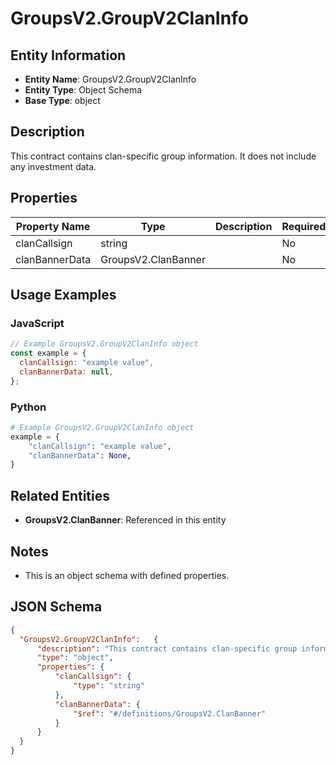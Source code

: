 # GroupsV2.GroupV2ClanInfo

## Entity Information
- **Entity Name**: GroupsV2.GroupV2ClanInfo
- **Entity Type**: Object Schema
- **Base Type**: object

## Description
This contract contains clan-specific group information. It does not include any investment data.

## Properties

| Property Name | Type | Description | Required |
|---------------|------|-------------|----------|
| clanCallsign | string |  | No |
| clanBannerData | GroupsV2.ClanBanner |  | No |

## Usage Examples

### JavaScript
```javascript
// Example GroupsV2.GroupV2ClanInfo object
const example = {
  clanCallsign: "example value",
  clanBannerData: null,
};
```

### Python
```python
# Example GroupsV2.GroupV2ClanInfo object
example = {
    "clanCallsign": "example value",
    "clanBannerData": None,
}
```

## Related Entities
- **GroupsV2.ClanBanner**: Referenced in this entity

## Notes
- This is an object schema with defined properties.

## JSON Schema
```json
{
  "GroupsV2.GroupV2ClanInfo":   {
      "description": "This contract contains clan-specific group information. It does not include any investment data.",
      "type": "object",
      "properties": {
          "clanCallsign": {
              "type": "string"
          },
          "clanBannerData": {
              "$ref": "#/definitions/GroupsV2.ClanBanner"
          }
      }
  }
}
```
